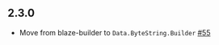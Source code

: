 ## 2.3.0

* Move from blaze-builder to `Data.ByteString.Builder` [#55](https://github.com/kazu-yamamoto/logger/pull/55)
